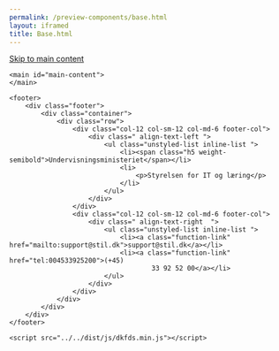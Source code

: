 ```yaml
--- 
permalink: /preview-components/base.html
layout: iframed 
title: Base.html
---
```

<!doctype html>
<html lang="en">
<!-- generated by dkfds@2.1.3 -->

<head>
    <meta charset="utf-8">
    <meta name="viewport" content="width=device-width, initial-scale=1.0">
    <meta http-equiv="X-UA-Compatible" content="IE=edge">
    <title>Styleguide Fractal example document</title>
    <link rel="stylesheet" href="../../dist/css/dkfds-virkdk.min.css">

</head>

<body>
    <a class="skipnav" href="#main-content">Skip to main content</a>

    <main id="main-content">
    </main>

    <footer>
        <div class="footer">
            <div class="container">
                <div class="row">
                    <div class="col-12 col-sm-12 col-md-6 footer-col">
                        <div class=" align-text-left ">
                            <ul class="unstyled-list inline-list ">
                                <li><span class="h5 weight-semibold">Undervisningsministeriet</span></li>
                                <li>
                                    <p>Styrelsen for IT og læring</p>
                                </li>
                            </ul>
                        </div>
                    </div>
                    <div class="col-12 col-sm-12 col-md-6 footer-col">
                        <div class=" align-text-right  ">
                            <ul class="unstyled-list inline-list ">
                                <li><a class="function-link" href="mailto:support@stil.dk">support@stil.dk</a></li>
                                <li><a class="function-link" href="tel:004533925200">(+45)
                                        33 92 52 00</a></li>
                            </ul>
                        </div>
                    </div>
                </div>
            </div>
        </div>
    </footer>

    <script src="../../dist/js/dkfds.min.js"></script>

</body>

</html>